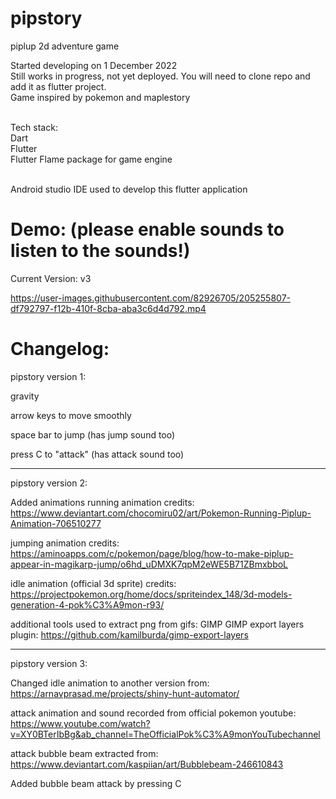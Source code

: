 # pipstory
piplup 2d adventure game
<p>
Started developing on 1 December 2022 <br>
Still works in progress, not yet deployed.
You will need to clone repo and add it as flutter project.<br>
Game inspired by pokemon and maplestory
</p>

<br>
Tech stack:<br>
Dart<br>
Flutter<br>
Flutter Flame package for game engine<br>

<br>
<p>
Android studio IDE used to develop this flutter application
</p>

# Demo: (please enable sounds to listen to the sounds!)
<p> Current Version: v3 </p>


https://user-images.githubusercontent.com/82926705/205255807-df792797-f12b-410f-8cba-aba3c6d4d792.mp4




# Changelog:
<p>

pipstory version 1:

gravity

arrow keys to move smoothly

space bar to jump (has jump sound too)

press C to "attack" (has attack sound too)

_________________________________________________________________________________________________________________________________________________________
pipstory version 2:

Added animations
running animation credits: https://www.deviantart.com/chocomiru02/art/Pokemon-Running-Piplup-Animation-706510277

jumping animation credits: https://aminoapps.com/c/pokemon/page/blog/how-to-make-piplup-appear-in-magikarp-jump/o6hd_uDMXK7qpM2eWE5B71ZBmxbboL

idle animation (official 3d sprite) credits: https://projectpokemon.org/home/docs/spriteindex_148/3d-models-generation-4-pok%C3%A9mon-r93/

additional tools used to extract png from gifs:
GIMP
GIMP export layers plugin: https://github.com/kamilburda/gimp-export-layers

_________________________________________________________________________________________________________________________________________________________
pipstory version 3:

Changed idle animation to another version from: https://arnavprasad.me/projects/shiny-hunt-automator/

attack animation and sound recorded from
official pokemon youtube: https://www.youtube.com/watch?v=XY0BTerIbBg&ab_channel=TheOfficialPok%C3%A9monYouTubechannel

attack bubble beam extracted from: https://www.deviantart.com/kaspiian/art/Bubblebeam-246610843

Added bubble beam attack by pressing C

</p>
